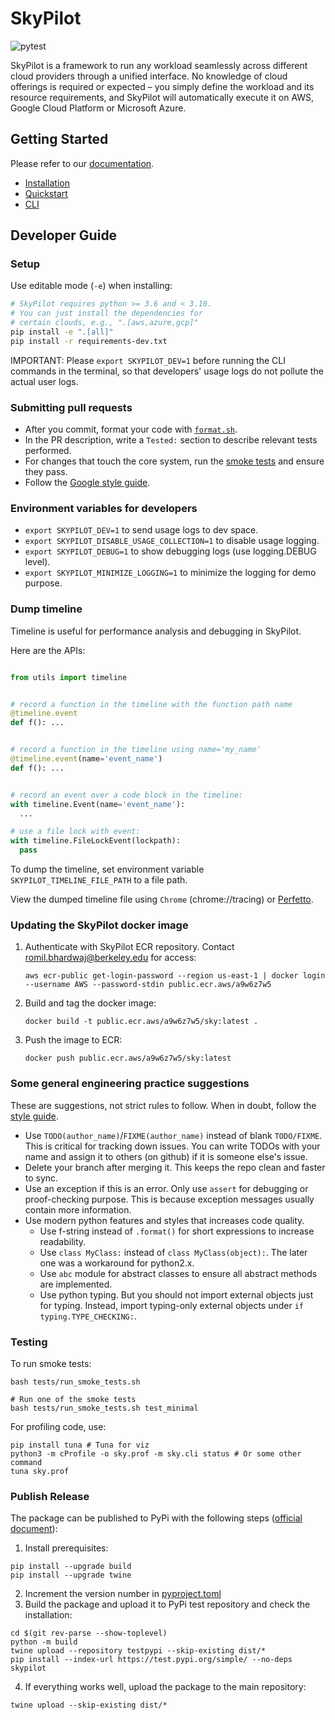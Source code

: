 # SkyPilot

![pytest](https://github.com/skypilot-org/skypilot/actions/workflows/pytest.yml/badge.svg)

SkyPilot is a framework to run any workload seamlessly across different cloud providers through a unified interface. No knowledge of cloud offerings is required or expected – you simply define the workload and its resource requirements, and SkyPilot will automatically execute it on AWS, Google Cloud Platform or Microsoft Azure.

<!-- TODO: We need a logo here -->
## Getting Started
Please refer to our [documentation](https://sky-proj-sky.readthedocs-hosted.com/en/latest/).
- [Installation](https://sky-proj-sky.readthedocs-hosted.com/en/latest/getting-started/installation.html)
- [Quickstart](https://sky-proj-sky.readthedocs-hosted.com/en/latest/getting-started/quickstart.html)
- [CLI](https://sky-proj-sky.readthedocs-hosted.com/en/latest/reference/cli.html)

## Developer Guide
### Setup
Use editable mode (`-e`) when installing:
```bash
# SkyPilot requires python >= 3.6 and < 3.10.
# You can just install the dependencies for
# certain clouds, e.g., ".[aws,azure,gcp]"
pip install -e ".[all]"
pip install -r requirements-dev.txt
```
IMPORTANT: Please `export SKYPILOT_DEV=1` before running the CLI commands in the terminal, so that developers' usage logs do not pollute the actual user logs.


### Submitting pull requests
- After you commit, format your code with [`format.sh`](./format.sh).
- In the PR description, write a `Tested:` section to describe relevant tests performed.
- For changes that touch the core system, run the [smoke tests](#testing) and ensure they pass.
- Follow the [Google style guide](https://google.github.io/styleguide/pyguide.html).


### Environment variables for developers
- `export SKYPILOT_DEV=1` to send usage logs to dev space.
- `export SKYPILOT_DISABLE_USAGE_COLLECTION=1` to disable usage logging.
- `export SKYPILOT_DEBUG=1` to show debugging logs (use logging.DEBUG level).
- `export SKYPILOT_MINIMIZE_LOGGING=1` to minimize the logging for demo purpose.

### Dump timeline

Timeline is useful for performance analysis and debugging in SkyPilot.

Here are the APIs:

```python

from utils import timeline


# record a function in the timeline with the function path name
@timeline.event
def f(): ...


# record a function in the timeline using name='my_name'
@timeline.event(name='event_name')
def f(): ...


# record an event over a code block in the timeline:
with timeline.Event(name='event_name'):
  ...

# use a file lock with event:
with timeline.FileLockEvent(lockpath):
  pass
```

To dump the timeline, set environment variable `SKYPILOT_TIMELINE_FILE_PATH` to a file path.

View the dumped timeline file using `Chrome` (chrome://tracing) or [Perfetto](https://ui.perfetto.dev/).

### Updating the SkyPilot docker image
1. Authenticate with SkyPilot ECR repository. Contact romil.bhardwaj@berkeley.edu for access:
   ```
   aws ecr-public get-login-password --region us-east-1 | docker login --username AWS --password-stdin public.ecr.aws/a9w6z7w5
   ```

2. Build and tag the docker image:
   ```
   docker build -t public.ecr.aws/a9w6z7w5/sky:latest .
   ```

3. Push the image to ECR:
   ```
   docker push public.ecr.aws/a9w6z7w5/sky:latest
   ```

### Some general engineering practice suggestions

These are suggestions, not strict rules to follow. When in doubt, follow the [style guide](https://google.github.io/styleguide/pyguide.html).

* Use `TODO(author_name)`/`FIXME(author_name)` instead of blank `TODO/FIXME`. This is critical for tracking down issues. You can write TODOs with your name and assign it to others (on github) if it is someone else's issue.
* Delete your branch after merging it. This keeps the repo clean and faster to sync.
* Use an exception if this is an error. Only use `assert` for debugging or proof-checking purpose. This is because exception messages usually contain more information.
* Use modern python features and styles that increases code quality.
  * Use f-string instead of `.format()` for short expressions to increase readability.
  * Use `class MyClass:` instead of `class MyClass(object):`. The later one was a workaround for python2.x.
  * Use `abc` module for abstract classes to ensure all abstract methods are implemented.
  * Use python typing. But you should not import external objects just for typing. Instead, import typing-only external objects under `if typing.TYPE_CHECKING:`.

### Testing
To run smoke tests:
```
bash tests/run_smoke_tests.sh

# Run one of the smoke tests
bash tests/run_smoke_tests.sh test_minimal
```

For profiling code, use:
```
pip install tuna # Tuna for viz
python3 -m cProfile -o sky.prof -m sky.cli status # Or some other command
tuna sky.prof
```

### Publish Release
The package can be published to PyPi with the following steps ([official document](https://packaging.python.org/en/latest/tutorials/packaging-projects/)):
1. Install prerequisites:
```
pip install --upgrade build
pip install --upgrade twine
```
2. Increment the version number in [pyproject.toml](pyproject.toml)
3. Build the package and upload it to PyPi test repository and check the installation:
```
cd $(git rev-parse --show-toplevel)
python -m build
twine upload --repository testpypi --skip-existing dist/*
pip install --index-url https://test.pypi.org/simple/ --no-deps skypilot
```
4. If everything works well, upload the package to the main repository:
```
twine upload --skip-existing dist/*
```
